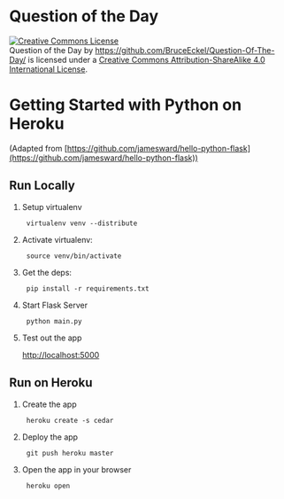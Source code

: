 # Question of the Day #

<a rel="license" href="http://creativecommons.org/licenses/by-sa/4.0/"><img alt="Creative Commons License" style="border-width:0" src="https://i.creativecommons.org/l/by-sa/4.0/88x31.png" /></a><br /><span xmlns:dct="http://purl.org/dc/terms/" property="dct:title">Question of the Day</span> by <a xmlns:cc="http://creativecommons.org/ns#" href="https://github.com/BruceEckel/Question-Of-The-Day/" property="cc:attributionName" rel="cc:attributionURL">https://github.com/BruceEckel/Question-Of-The-Day/</a> is licensed under a <a rel="license" href="http://creativecommons.org/licenses/by-sa/4.0/">Creative Commons Attribution-ShareAlike 4.0 International License</a>.



Getting Started with Python on Heroku
=====================================
(Adapted from [https://github.com/jamesward/hello-python-flask](https://github.com/jamesward/hello-python-flask))

Run Locally
-----------

1. Setup virtualenv

        virtualenv venv --distribute

2. Activate virtualenv:

        source venv/bin/activate

3. Get the deps:

        pip install -r requirements.txt

4. Start Flask Server

        python main.py

5. Test out the app

    [http://localhost:5000](http://localhost:5000)


Run on Heroku
-------------

1. Create the app

        heroku create -s cedar

2. Deploy the app

        git push heroku master

3. Open the app in your browser

        heroku open

